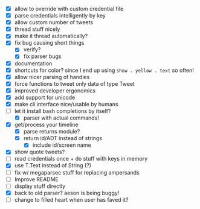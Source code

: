 - [x] allow to override with custom credential file
- [x] parse credentials intelligently by key
- [x] allow custom number of tweets
- [x] thread stuff nicely
- [x] make it thread automatically?
- [x] fix bug causing short things
  - [x] verify? 
  - [x] fix parser bugs
- [x] documentation
- [x] shortcuts for color? since I end up using `show . yellow . text` so often! 
- [x] allow nicer parsing of handles
- [x] force functions to tweet only data of type Tweet
- [x] improved developer ergonomics
- [x] add support for unicode
- [x] make cli interface nice/usable by humans
- [ ] let it install bash completions by itself? 
  - [x] parser with actual commands! 
- [x] get/process your timeline
  - [x] parse returns module?
  - [x] return id/ADT instead of strings
    - [x] include id/screen name
- [x] show quote tweets?
- [ ] read credentials once + do stuff with keys in memory
- [x] use T.Text instead of String (?)
- [ ] fix w/ megaparsec stuff for replacing ampersands
- [ ] Improve README
- [ ] display stuff directly
- [x] back to old parser? aeson is being buggy!
- [ ] change to filled heart when user has faved it?

